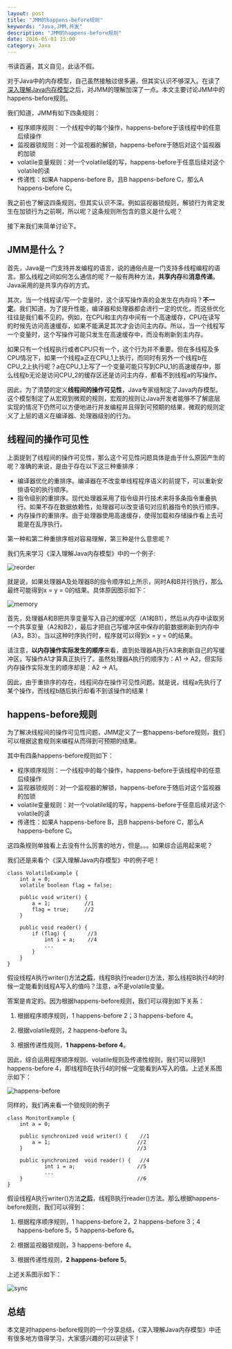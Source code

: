 ```yaml
---
layout: post
title: "JMM的happens-before规则"
keywords: "Java,JMM,并发"
description: "JMM的happens-before规则"
date: 2016-05-01 15:00
category: Java
---
```


书读百遍，其义自见，此话不假。

对于Java中的内存模型，自己虽然接触过很多遍，但其实认识不够深入。在读了[深入理解Java内存模型](http://www.infoq.com/resource/minibooks/java_memory_model/zh/pdf/think_deep_in_java_mem_model.pdf)之后，对JMM的理解加深了一点。本文主要讨论JMM中的happens-before规则。

我们知道，JMM有如下四条规则：

* 程序顺序规则：一个线程中的每个操作，happens-before于该线程中的任意后续操作
* 监视器锁规则：对一个监视器的解锁，happens-before于随后对这个监视器的加锁
* volatile变量规则：对一个volatile域的写，happens-before于任意后续对这个volatile的读
* 传递性：如果A happens-before B，且B happens-before C，那么A happens-before C。

我之前也了解这四条规则，但其实认识不深。例如监视器锁规则，解锁行为肯定发生在加锁行为之前啊，所以呢？这条规则所包含的意义是什么呢？

接下来我们来简单讨论下。

## JMM是什么？

首先，Java是一门支持并发编程的语言，说的通俗点是一门支持多线程编程的语言。那么线程之间如何怎么通信的呢？一般有两种方法，**共享内存**和**消息传递**。Java采用的是共享内存的方式。

其次，当一个线程读/写一个变量时，这个读写操作真的会发生在内存吗？**不一定**。我们知道，为了提升性能，编译器和处理器都会进行一定的优化，而这些优化往往是我们看不见的。例如，在CPU和主内存中间有一个高速缓存，CPU在读写的时候先访问高速缓存，如果不能满足其次才会访问主内存。所以，当一个线程写一个变量时，这个写操作可能只发生在高速缓存中，而没有刷新到主内存。

如果只有一个线程执行或者CPU只有一个，这个行为并不重要。但在多线程及多CPU情况下，如果一个线程a正在CPU_1上执行，而同时有另外一个线程b在CPU_2上执行呢？a在CPU_1上写了一个变量可能只写到CPU_1的高速缓存中，那么线程b无论是访问CPU_2的缓存区还是访问主内存，都看不到线程a的写操作。

因此，为了清楚的定义**线程间的操作可见性**，Java专家组制定了Java内存模型。这个模型制定了从宏观到微观的规则，宏观的规则让Java开发者能够不了解底层实现的情况下仍然可以方便地进行并发编程并且得到可预期的结果，微观的规则定义了上层的语义在编译器、处理器级别的行为。

## 线程间的操作可见性

上面提到了线程间的操作可见性，那么这个可见性问题具体是由于什么原因产生的呢？准确的来说，是由于存在以下这三种重排序：

* 编译器优化的重排序。编译器在不改变单线程程序语义的前提下，可以重新安排语句的执行顺序。
* 指令级别的重排序。现代处理器采用了指令级并行技术来将多条指令重叠执行。如果不存在数据依赖性，处理器可以改变语句对应机器指令的执行顺序。
* 内存操作的重排序。由于处理器使用高速缓存，使得加载和存储操作看上去可能是在乱序执行。

第一种和第二种重排序相对容易理解，第三种是什么意思呢？

我们先来学习《深入理解Java内存模型》中的一个例子:

![reorder](/assets/jmm/processor.png)

就是说，如果处理器A及处理器B的指令顺序如上所示，同时A和B并行执行，那么最终可能得到x = y = 0的结果。具体原因图示如下：

![memory](/assets/jmm/memory.png)

首先，处理器A和B把共享变量写入自己的缓冲区（A1和B1），然后从内存中读取另一个共享变量（A2和B2），最后才把自己写缓冲区中保存的脏数据刷新到内存中（A3，B3）。当以这种时序执行时，程序就可以得到x = y = 0的结果。

请注意，**以内存操作实际发生的顺序**来看，直到处理器A执行A3来刷新自己的写缓冲区，写操作A1才算真正执行了。虽然处理器A执行的顺序为：A1 -> A2，但实际内存操作实际发生的顺序却是：A2 -> A1。

因此，由于重排序的存在，线程间存在操作可见性问题。就是说，线程a先执行了某个操作，而线程b随后执行却看不到该操作的结果！

## happens-before规则

为了解决线程间的操作可见性问题，JMM定义了一套happens-before规则，我们可以根据这套规则来编程从而得到可预期的结果。

其中有四条happens-before规则如下：

* 程序顺序规则：一个线程中的每个操作，happens-before于该线程中的任意后续操作
* 监视器锁规则：对一个监视器的解锁，happens-before于随后对这个监视器的加锁
* volatile变量规则：对一个volatile域的写，happens-before于任意后续对这个volatile的读
* 传递性：如果A happens-before B，且B happens-before C，那么A happens-before C。

这四条规则单独看上去没有什么厉害的地方，但是。。。如果综合运用起来呢？

我们还是来看个《深入理解Java内存模型》中的例子吧！

```
class VolatileExample {
	int a = 0;
	volatile boolean flag = false;

	public void writer() {
		a = 1;           //1
		flag = true;     //2
	}

	public void reader() {
		if (flag) {       //3
			int i = a;    //4
			...
		}
	}
}

```

假设线程A执行writer()方法**之后**，线程B执行reader()方法，那么线程B执行4的时候一定能看到线程A写入的值吗？注意，a不是volatile变量。

答案是肯定的。因为根据happens-before规则，我们可以得到如下关系：

1. 根据程序顺序规则，1 happens-before 2；3 happens-before 4。

2. 根据volatile规则，2 happens-before 3。

3. 根据传递性规则，**1 happens-before 4**。

因此，综合运用程序顺序规则、volatile规则及传递性规则，我们可以得到1 happens-before 4，即线程B在执行4的时候一定能看到A写入的值。上述关系图示如下：

![happens-before](/assets/jmm/happens-before.png)

同样的，我们再来看一个锁规则的例子

```
class MonitorExample {
	int a = 0;

	public synchronized void writer() {    //1
		a = 1;                            //2
	}                                     //3

	public synchronized  void reader() {   //4
			int i = a;                    //5
			...
	}                                     //6
}

```

假设线程A执行writer()方法**之后**，线程B执行reader()方法。那么根据happens-before规则，我们可以得到：

1. 根据程序顺序规则，1 happens-before 2，2 happens-before 3；4 happens-before 5，5 happens-before 6。

2. 根据监视器锁规则，3 happens-before 4。

3. 根据传递性规则，**2 happens-before 5**。

上述关系图示如下：

![sync](/assets/jmm/sync.png)


## 总结

本文是对happens-before规则的一个分享总结，《深入理解Java内存模型》中还有很多地方值得学习，大家感兴趣的可以研读下！
